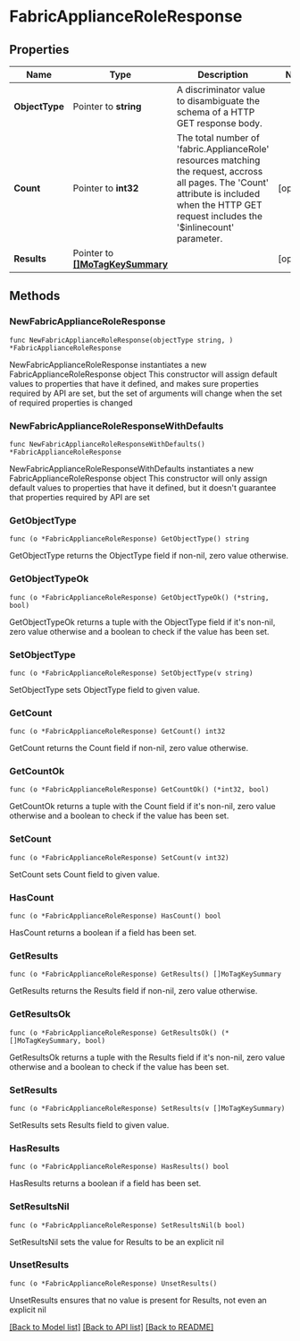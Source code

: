 # FabricApplianceRoleResponse

## Properties

Name | Type | Description | Notes
------------ | ------------- | ------------- | -------------
**ObjectType** | Pointer to **string** | A discriminator value to disambiguate the schema of a HTTP GET response body. | 
**Count** | Pointer to **int32** | The total number of &#39;fabric.ApplianceRole&#39; resources matching the request, accross all pages. The &#39;Count&#39; attribute is included when the HTTP GET request includes the &#39;$inlinecount&#39; parameter. | [optional] 
**Results** | Pointer to [**[]MoTagKeySummary**](mo.TagKeySummary.md) |  | [optional] 

## Methods

### NewFabricApplianceRoleResponse

`func NewFabricApplianceRoleResponse(objectType string, ) *FabricApplianceRoleResponse`

NewFabricApplianceRoleResponse instantiates a new FabricApplianceRoleResponse object
This constructor will assign default values to properties that have it defined,
and makes sure properties required by API are set, but the set of arguments
will change when the set of required properties is changed

### NewFabricApplianceRoleResponseWithDefaults

`func NewFabricApplianceRoleResponseWithDefaults() *FabricApplianceRoleResponse`

NewFabricApplianceRoleResponseWithDefaults instantiates a new FabricApplianceRoleResponse object
This constructor will only assign default values to properties that have it defined,
but it doesn't guarantee that properties required by API are set

### GetObjectType

`func (o *FabricApplianceRoleResponse) GetObjectType() string`

GetObjectType returns the ObjectType field if non-nil, zero value otherwise.

### GetObjectTypeOk

`func (o *FabricApplianceRoleResponse) GetObjectTypeOk() (*string, bool)`

GetObjectTypeOk returns a tuple with the ObjectType field if it's non-nil, zero value otherwise
and a boolean to check if the value has been set.

### SetObjectType

`func (o *FabricApplianceRoleResponse) SetObjectType(v string)`

SetObjectType sets ObjectType field to given value.


### GetCount

`func (o *FabricApplianceRoleResponse) GetCount() int32`

GetCount returns the Count field if non-nil, zero value otherwise.

### GetCountOk

`func (o *FabricApplianceRoleResponse) GetCountOk() (*int32, bool)`

GetCountOk returns a tuple with the Count field if it's non-nil, zero value otherwise
and a boolean to check if the value has been set.

### SetCount

`func (o *FabricApplianceRoleResponse) SetCount(v int32)`

SetCount sets Count field to given value.

### HasCount

`func (o *FabricApplianceRoleResponse) HasCount() bool`

HasCount returns a boolean if a field has been set.

### GetResults

`func (o *FabricApplianceRoleResponse) GetResults() []MoTagKeySummary`

GetResults returns the Results field if non-nil, zero value otherwise.

### GetResultsOk

`func (o *FabricApplianceRoleResponse) GetResultsOk() (*[]MoTagKeySummary, bool)`

GetResultsOk returns a tuple with the Results field if it's non-nil, zero value otherwise
and a boolean to check if the value has been set.

### SetResults

`func (o *FabricApplianceRoleResponse) SetResults(v []MoTagKeySummary)`

SetResults sets Results field to given value.

### HasResults

`func (o *FabricApplianceRoleResponse) HasResults() bool`

HasResults returns a boolean if a field has been set.

### SetResultsNil

`func (o *FabricApplianceRoleResponse) SetResultsNil(b bool)`

 SetResultsNil sets the value for Results to be an explicit nil

### UnsetResults
`func (o *FabricApplianceRoleResponse) UnsetResults()`

UnsetResults ensures that no value is present for Results, not even an explicit nil

[[Back to Model list]](../README.md#documentation-for-models) [[Back to API list]](../README.md#documentation-for-api-endpoints) [[Back to README]](../README.md)


